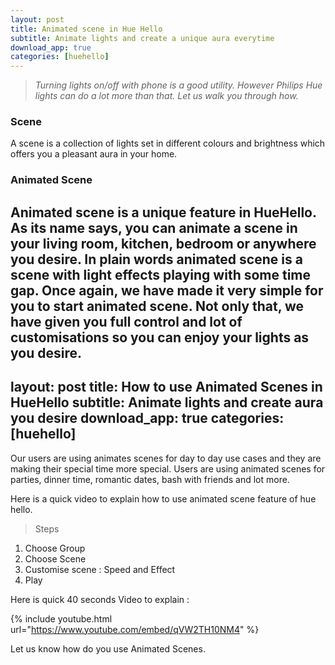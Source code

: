 ```yaml
---
layout: post
title: Animated scene in Hue Hello
subtitle: Animate lights and create a unique aura everytime
download_app: true
categories: [huehello]
---
```


> *Turning lights on/off with phone is a good utility. However Philips Hue lights
> can do a lot more than that. Let us walk you through how.*

### Scene

A scene is a collection of lights set in different colours and brightness which
offers you a pleasant aura in your home.

### Animated Scene

Animated scene is a unique feature in HueHello. As its name says, you can
animate a scene in your living room, kitchen, bedroom or anywhere you desire. In
plain words animated scene is a scene with light effects playing with some time
gap. Once again, we have made it very simple for you to start animated scene.
Not only that, we have given you full control and lot of customisations so you
can enjoy your lights as you desire.
---
layout: post
title: How to use Animated Scenes in HueHello
subtitle: Animate lights and create aura you desire
download_app: true
categories: [huehello]
---

Our users are using animates scenes for day to day use cases and they are making
their special time more special. Users are using animated scenes for parties,
dinner time, romantic dates, bash with friends and lot more.

Here is a quick video to explain how to use animated scene feature of hue hello.

> Steps

1.  Choose Group
1.  Choose Scene
1.  Customise scene : Speed and Effect
1.  Play

Here is quick 40 seconds Video to explain :

{% include youtube.html url="https://www.youtube.com/embed/qVW2TH10NM4" %}

Let us know how do you use Animated Scenes.
